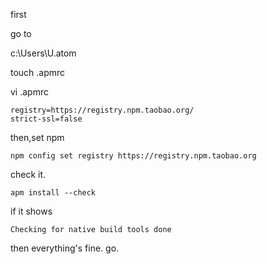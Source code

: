 first

go to

c:\Users\U\.atom

touch .apmrc

vi .apmrc

```
registry=https://registry.npm.taobao.org/
strict-ssl=false
```

then,set npm

```
npm config set registry https://registry.npm.taobao.org
```

check it.

```
apm install --check
```

if it shows

```
Checking for native build tools done
```

then everything's fine. go.
